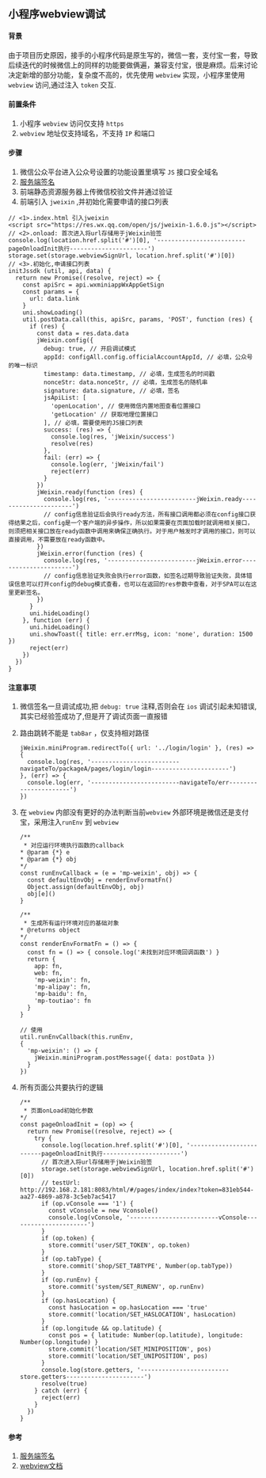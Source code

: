 ## 小程序webview调试

#### 背景
由于项目历史原因，接手的小程序代码是原生写的，微信一套，支付宝一套，导致后续迭代的时候微信上的同样的功能要做俩遍，兼容支付宝，很是麻烦。后来讨论决定新增的部分功能，复杂度不高的，优先使用 `webview` 实现，小程序里使用 `webview` 访问,通过注入 `token` 交互.

#### 前置条件
1. 小程序 `webview` 访问仅支持 `https`
1. `webview` 地址仅支持域名，不支持 `IP` 和端口

#### 步骤
1. 微信公众平台进入公众号设置的功能设置里填写 `JS` 接口安全域名
1. [服务端签名](https://developers.weixin.qq.com/doc/offiaccount/OA_Web_Apps/JS-SDK.html#4 '服务端签名')
1. 前端静态资源服务器上传微信校验文件并通过验证
1. 前端引入 `jweixin` ,并初始化需要申请的接口列表

  ```JS
  // <1>.index.html 引入jweixin
  <script src="https://res.wx.qq.com/open/js/jweixin-1.6.0.js"></script>
  // <2>.onload: 首次进入将url存储用于jWeixin验签
  console.log(location.href.split('#')[0], '-------------------------pageOnloadInit执行----------------------')
  storage.set(storage.webviewSignUrl, location.href.split('#')[0])
  // <3>.初始化,申请接口列表
  initJssdk (util, api, data) {
    return new Promise((resolve, reject) => {
      const apiSrc = api.wxminiappWxAppGetSign
      const params = {
        url: data.link
      }
      uni.showLoading()
      util.postData.call(this, apiSrc, params, 'POST', function (res) {
        if (res) {
          const data = res.data.data
          jWeixin.config({
            debug: true, // 开启调试模式
            appId: configAll.config.officialAccountAppId, // 必填，公众号的唯一标识
            timestamp: data.timestamp, // 必填，生成签名的时间戳
            nonceStr: data.nonceStr, // 必填，生成签名的随机串
            signature: data.signature, // 必填，签名
            jsApiList: [
              'openLocation', // 使用微信内置地图查看位置接口
              'getLocation' // 获取地理位置接口
            ], // 必填，需要使用的JS接口列表
            success: (res) => {
              console.log(res, 'jWeixin/success')
              resolve(res)
            },
            fail: (err) => {
              console.log(err, 'jWeixin/fail')
              reject(err)
            }
          })
          jWeixin.ready(function (res) {
            console.log(res, '-------------------------jWeixin.ready----------------------')
            // config信息验证后会执行ready方法，所有接口调用都必须在config接口获得结果之后，config是一个客户端的异步操作，所以如果需要在页面加载时就调用相关接口，则须把相关接口放在ready函数中调用来确保正确执行。对于用户触发时才调用的接口，则可以直接调用，不需要放在ready函数中。
          })
          jWeixin.error(function (res) {
            console.log(res, '-------------------------jWeixin.error----------------------')
            // config信息验证失败会执行error函数，如签名过期导致验证失败，具体错误信息可以打开config的debug模式查看，也可以在返回的res参数中查看，对于SPA可以在这里更新签名。
          })
        }
        uni.hideLoading()
      }, function (err) {
        uni.hideLoading()
        uni.showToast({ title: err.errMsg, icon: 'none', duration: 1500 })
        reject(err)
      })
    })
  }
  ```

#### 注意事项
1. 微信签名一旦调试成功,把 `debug: true` 注释,否则会在 `ios` 调试引起未知错误,其实已经验签成功了,但是开了调试页面一直报错
1. 路由跳转不能是 `tabBar` ，仅支持相对路径

    ```JS
    jWeixin.miniProgram.redirectTo({ url: '../login/login' }, (res) => {
      console.log(res, '-------------------------navigateTo/packageA/pages/login/login----------------------')
    }, (err) => {
      console.log(err, '-------------------------navigateTo/err----------------------')
    })
    ```


1. 在 `webview` 内部没有更好的办法判断当前`webview` 外部环境是微信还是支付宝，采用注入`runEnv` 到 `webview`

      ```JS
      /**
       * 对应运行环境执行函数的callback
      * @param {*} e
      * @param {*} obj
      */
      const runEnvCallback = (e = 'mp-weixin', obj) => {
        const defaultEnvObj = renderEnvFormatFn()
        Object.assign(defaultEnvObj, obj)
        obj[e]()
      }

      /**
       * 生成所有运行环境对应的基础对象
      * @returns object
      */
      const renderEnvFormatFn = () => {
        const fn = () => { console.log('未找到对应环境回调函数') }
        return {
          app: fn,
          web: fn,
          'mp-weixin': fn,
          'mp-alipay': fn,
          'mp-baidu': fn,
          'mp-toutiao': fn
        }
      }

      // 使用
      util.runEnvCallback(this.runEnv,
      {
        'mp-weixin': () => {
          jWeixin.miniProgram.postMessage({ data: postData })
        }
      })
      ```

1. 所有页面公共要执行的逻辑

      ```JS
      /**
       * 页面onLoad初始化参数
      */
      const pageOnloadInit = (op) => {
        return new Promise((resolve, reject) => {
          try {
            console.log(location.href.split('#')[0], '-------------------------pageOnloadInit执行----------------------')
            // 首次进入将url存储用于jWeixin验签
            storage.set(storage.webviewSignUrl, location.href.split('#')[0])
            // testUrl: http://192.168.2.181:8083/html/#/pages/index/index?token=831eb544-aa27-4869-a878-3c5eb7ac5417
            if (op.vConsole === '1') {
              const vConsole = new Vconsole()
              console.log(vConsole, '-------------------------vConsole----------------------')
            }
            if (op.token) {
              store.commit('user/SET_TOKEN', op.token)
            }
            if (op.tabType) {
              store.commit('shop/SET_TABTYPE', Number(op.tabType))
            }
            if (op.runEnv) {
              store.commit('system/SET_RUNENV', op.runEnv)
            }
            if (op.hasLocation) {
              const hasLocation = op.hasLocation === 'true'
              store.commit('location/SET_HASLOCATION', hasLocation)
            }
            if (op.longitude && op.latitude) {
              const pos = { latitude: Number(op.latitude), longitude: Number(op.longitude) }
              store.commit('location/SET_MINIPOSITION', pos)
              store.commit('location/SET_UNIPOSITION', pos)
            }
            console.log(store.getters, '-------------------------store.getters----------------------')
            resolve(true)
          } catch (err) {
            reject(err)
          }
        })
      }
      ```

#### 参考
1. [服务端签名](https://developers.weixin.qq.com/doc/offiaccount/OA_Web_Apps/JS-SDK.html#4 '服务端签名')
1. [webview文档](https://developers.weixin.qq.com/miniprogram/dev/component/web-view.html 'webview文档')
